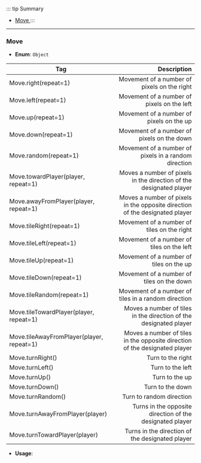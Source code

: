 ::: tip Summary
- [Move ](#move-)
:::
---
### Move 
- **Enum**: `Object`

| Tag           | Description |
| ------------- |------------:|
| Move.right(repeat=1) | Movement of a number of pixels on the right |
| Move.left(repeat=1) | Movement of a number of pixels on the left  |
| Move.up(repeat=1) | Movement of a number of pixels on the up |
| Move.down(repeat=1) | Movement of a number of pixels on the down |
| Move.random(repeat=1) | Movement of a number of pixels in a random direction |
| Move.towardPlayer(player, repeat=1) | Moves a number of pixels in the direction of the designated player |
| Move.awayFromPlayer(player, repeat=1) | Moves a number of pixels in the opposite direction of the designated player |
| Move.tileRight(repeat=1) | Movement of a number of tiles on the right |
| Move.tileLeft(repeat=1) | Movement of a number of tiles on the left |
| Move.tileUp(repeat=1) | Movement of a number of tiles on the up |
| Move.tileDown(repeat=1) | Movement of a number of tiles on the down |
| Move.tileRandom(repeat=1) | Movement of a number of tiles in a random direction |
| Move.tileTowardPlayer(player, repeat=1) | Moves a number of tiles in the direction of the designated player |
| Move.tileAwayFromPlayer(player, repeat=1) | Moves a number of tiles in the opposite direction of the designated player |
| Move.turnRight() | Turn to the right |
| Move.turnLeft() | Turn to the left |
| Move.turnUp() | Turn to the up |
| Move.turnDown() | Turn to the down |
| Move.turnRandom() | Turn to random direction |
| Move.turnAwayFromPlayer(player) | Turns in the opposite direction of the designated player |
| Move.turnTowardPlayer(player) | Turns in the direction of the designated player | 
- **Usage**:

 
